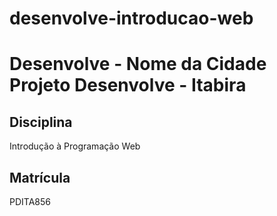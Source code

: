 # desenvolve-introducao-web
# Desenvolve - Nome da Cidade  Projeto Desenvolve - Itabira

## Disciplina
Introdução à Programação Web

## Matrícula
PDITA856


